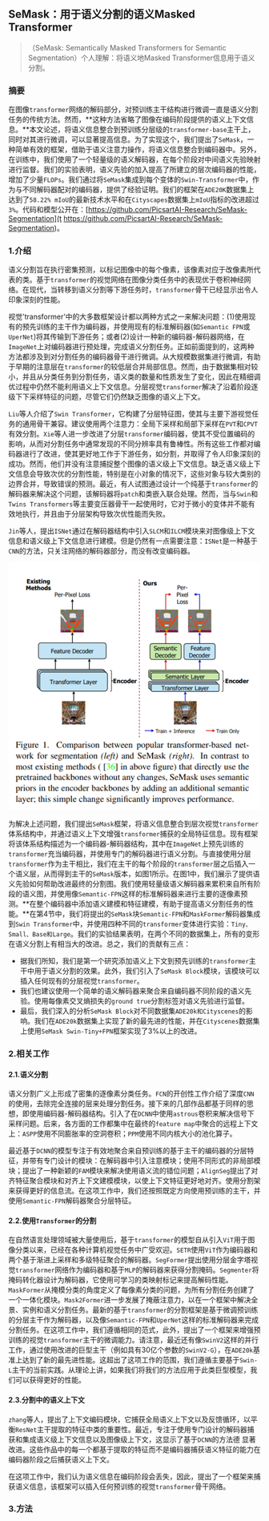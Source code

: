 ## SeMask：用于语义分割的语义Masked Transformer

> （SeMask: Semantically Masked Transformers for Semantic Segmentation）个人理解：将语义地Masked Transformer信息用于语义分割。

### 摘要

在图像`transformer`网络的解码部分，对预训练主干结构进行微调一直是语义分割任务的传统方法。然而，**这种方法省略了图像在编码阶段提供的语义上下文信息。**本文论述，将语义信息整合到预训练分层级的`transformer-base`主干上，同时对其进行微调，可以显著提高信息。为了实现这个，我们提出了`SeMask`，一种简单有效的框架，借助于语义注意力操作，将语义信息整合到编码器中。另外，在训练中，我们使用了一个轻量级的语义解码器，在每个阶段对中间语义先验映射进行监督。我们的实验表明，语义先验的加入提高了所建立的层次编码器的性能，增加了少量`FLOPs`。我们通过将`SeMask`集成到每个变体的`Swin-Transformer`中，作为与不同解码器配对的编码器，提供了经验证明。我们的框架在`ADE20K`数据集上达到了`58.22% mIoU`的最新技术水平和在`Cityscapes`数据集上`mIoU`指标的改进超过`3%`。代码和模型公开在：[https://github.com/PicsartAI-Research/SeMask-Segmentation](t https://github.com/PicsartAI-Research/SeMask-Segmentation)。

### 1.介绍

语义分割旨在执行密集预测，以标记图像中的每个像素，该像素对应于改像素所代表的类。基于`transformer`的视觉网络在图像分类任务中的表现优于卷积神经网络。在现代，当转移到语义分割等下游任务时，`transformer`骨干已经显示出令人印象深刻的性能。

视觉'transformer'中的大多数框架设计都以两种方式之一来解决问题：(1)使用现有的预先训练的主干作为编码器，并使用现有的标准解码器(如`Semantic FPN`或`UperNet`)将其传输到下游任务；或者(2)设计一种新的编码器-解码器网络，在`ImageNet`上对编码器进行预处理，完成语义分割任务。正如前面提到的，这两种方法都涉及到对分割任务的编码器骨干进行微调。从大规模数据集进行微调，有助于早期的注意层在`transformer`的较低层合并局部信息。然而，由于数据集相对较小，并且从分类任务到分割任务，语义类的数量和性质发生了变化，因此在精细调优过程中仍然不能利用语义上下文信息。分层视觉`transformer`解决了沿着阶段逐级下下采样特征的问题，尽管它们仍然缺乏图像的语义上下文。

`Liu`等人介绍了`Swin Transformer`，它构建了分层特征图，使其与主要下游视觉任务的通用骨干兼容。建议使用两个注意力：全局下采样和局部下采样在`PVT`和`CPVT`有效分割。`Xie`等人进一步改进了分层`transformer`编码器，使其不受位置编码的影响，从而对分割任务中通常发现的不同分辨率具有鲁棒性。所有这些工作都对编码器进行了改进，使其更好地工作于下游任务，如分割，并取得了令人印象深刻的成功。然而，他们并没有注意捕捉整个图像的语义级上下文信息。缺乏语义级上下文信息会导致次优的分割性能，特别是在小对象的情况下，这些对象与较大类别的边界合并，导致错误的预测。最近，有人试图通过设计一个纯基于`transformer`的解码器来解决这个问题，该解码器将`patch`和类嵌入联合处理。然而，当与`Swin`和`Twins Transformers`等主要变压器骨干一起使用时，它对于微小的变体并不能有效地执行，并且由于分层架构导致次优性能而失败。

`Jin`等人，提出`ISNet`通过在解码器结构中引入`SLCM`和`ILCM`模块来对图像级上下文信息和语义级上下文信息进行建模。但是仍然有一点需要注意：`ISNet`是一种基于`CNN`的方法，只关注网络的解码器部分，而没有改变编码器。

![image-20220214230159992](.\SeMask：用于语义分割的语义MaskedTransformer\image-20220214230159992.png)

为解决上述问题，我们提出`SeMask`框架，将语义信息整合到层次视觉`transformer`体系结构中，并通过语义上下文增强`transformer`捕获的全局特征信息。现有框架将该体系结构描述为一个编码器-解码器结构，其中在`ImageNet`上预先训练的`transformer`充当编码器，并使用专门的解码器进行语义分割。与直接使用分层`transformer`作为主干相比，我们在主干的每个阶段的`transformer`层之后插入一个语义层，从而得到主干的`SeMask`版本，如图1所示。在图1中，我们展示了提供语义先验如何帮助改进最终的分割图。我们使用轻量级语义解码器来累积来自所有阶段的语义图，并使用像`Semantic-FPN`这样的标准解码器来进行主要的逐像素预测。**在整个编码器中添加语义建模和特征建模，有助于提高语义分割任务的性能。**在第4节中，我们将提出的`SeMask`块`Semantic-FPN`和`MaskFormer`解码器集成到`Swin Transformer`中，并使用四种不同的`transformer`变体进行实验：`Tiny、Small、Base和Large`。我们的实验结果表明，在两个不同的数据集上，所有的变形在语义分割上有相当大的改进。总之，我们的贡献有三点：

- 据我们所知，我们是第一个研究添加语义上下文到预先训练的`transformer`主干中用于语义分割的效果。此外，我们引入了`SeMask Block`模块，该模块可以插入任何现有的分层视觉`transformer`。
- 我们也建议使用一个简单的语义解码器来聚合来自编码器不同阶段的语义先验。使用每像素交叉熵损失的`ground true`分割标签对语义先验进行监督。
- 最后，我们深入的分析`SeMask Block`对不同数据集`ADE20k和Cityscenes`的影响。我们在`ADE20k`数据集上实现了新的最先进的性能，并在`Cityscenes`数据集上使用`SeMask Swin-Tiny+FPN`框架实现了3%以上的改进。

### 2.相关工作

#### 2.1.语义分割

语义分割广义上形成了密集的逐像素分类任务。`FCN`的开创性工作介绍了深度`CNN` 的使用，去除完全连接的层来处理分割任务。接下来的几部作品都基于同样的思想，即使用编码器-解码器结构。引入了在`DCNN`中使用`astrous`卷积来解决信号下采样问题。后来，各方面的工作都集中在最终的`feature map`中聚合的远程上下文上：`ASPP`使用不同膨胀率的空洞卷积；`PPM`使用不同内核大小的池化算子。

最近基于`DCNN`的模型专注于有效地聚合来自预训练的基于主干的编码器的分层特征，并带有专门设计的模块：在解码器中引入注意模块；使用不同形式的非局部模块；提出了一种新颖的`FAM`模块来解决使用语义流的错位问题；`AlignSeg`提出了对齐特征聚合模块和对齐上下文建模模块，以使上下文特征更好地对齐。使用分割架来获得更好的信息流。在这项工作中，我们还按照既定方向使用预训练的主干，并使用`Semantic-FPN`解码器聚合分层特征。

#### 2.2.使用`Transformer`的分割

在自然语言处理领域被大量使用后，基于`transformer`的模型自从引入`ViT`用于图像分类以来，已经在各种计算机视觉任务中广受欢迎。`SETR`使用`ViT`作为编码器和两个基于渐进上采样和多级特征聚合的解码器。`SegFormer`提出使用分层金字塔视觉`transformer`网络作为编码器和基于`MLP`的解码器来获得分割掩码。`Segmenter`将掩码转化器设计为解码器，它使用可学习的类映射标记来提高解码性能。`MaskFormer`从掩模分类的角度定义了每像素分类的问题，为所有分割任务创建了一个一体化模块。`Mask2Former`进一步发展了掩蔽注意力，以在一个框架中解决全景、实例和语义分割任务。最新的基于`transformer`的分割框架是基于微调预训练的分层主干作为解码器，以及像`Semantic-FPN`和`UperNet`这样的标准解码器来完成分割任务。在这项工作中，我们遵循相同的范式，此外，提出了一个框架来增强预训练的视觉`transformer`主干的微调能力。请注意，最近还有像`SwinV2`这样的并行工作，通过使用改进的巨型主干（例如具有30亿个参数的`SwinV2-G`），在`ADE20k`基准上达到了新的最先进性能。这超出了这项工作的范围，我们遵循主要基于`Swin-L`主干的当前实践。从理论上讲，如果我们将我们的方法应用于此类巨型模型，我们可以获得更好的性能。

#### 2.3.分割中的语义上下文

`zhang`等人，提出了上下文编码模块，它捕获全局语义上下文以及反馈循环，以平衡`ResNet`主干提取的特征中类的重要性。最近，专注于使用专门设计的解码器捕获和集成语义级上下文信息以及图像级上下文，这显示了基于`DCNN`的方法德 显著改进。这些作品中的每一个都基于提取的特征而不是编码器捕获语义特征的能力在编码器阶段之后捕获语义上下文。

在这项工作中，我们认为语义信息在编码阶段会丢失，因此，提出了一个框架来捕获语义信息，该框架可以插入任何预训练的视觉`transformer`骨干网络。

### 3.方法


